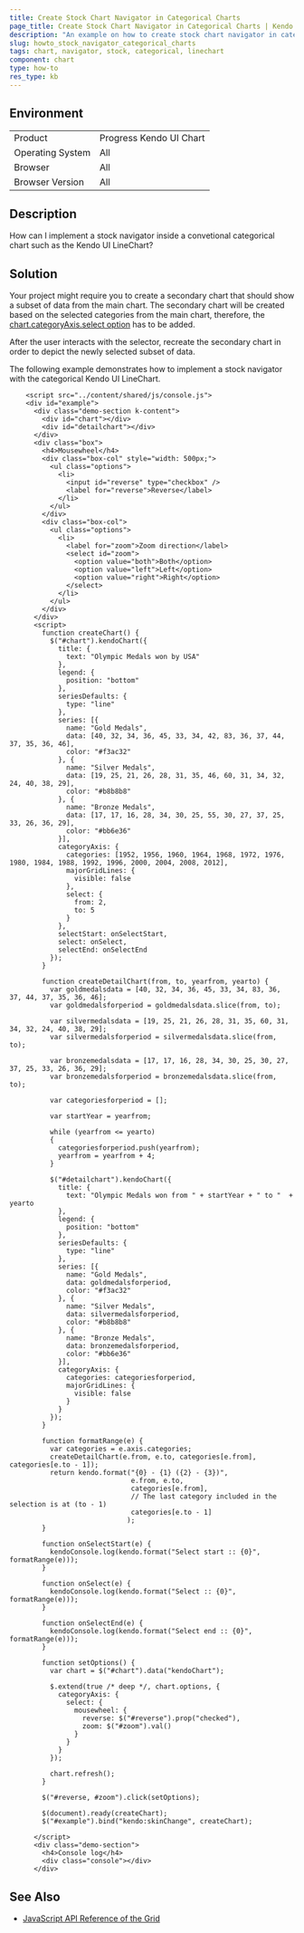 ```yaml
---
title: Create Stock Chart Navigator in Categorical Charts
page_title: Create Stock Chart Navigator in Categorical Charts | Kendo UI Chart for jQuery
description: "An example on how to create stock chart navigator in categorical charts in the Kendo UI Chart for jQuery."
slug: howto_stock_navigator_categorical_charts
tags: chart, navigator, stock, categorical, linechart
component: chart
type: how-to
res_type: kb
---
```


## Environment

<table>
 <tr>
  <td>Product</td>
  <td>Progress Kendo UI Chart</td>
 </tr>
 <tr>
  <td>Operating System</td>
  <td>All</td>
 </tr>
 <tr>
  <td>Browser</td>
  <td>All</td>
 </tr>
 <tr>
  <td>Browser Version</td>
  <td>All</td>
 </tr>
</table>

## Description

How can I implement a stock navigator inside a convetional categorical chart such as the Kendo UI LineChart?

## Solution

Your project might require you to create a secondary chart that should show a subset of data from the main chart. The secondary chart will be created based on the selected categories from the main chart, therefore, the [chart.categoryAxis.select option](https://docs.telerik.com/kendo-ui/api/javascript/dataviz/ui/chart/configuration/categoryaxis.select#categoryaxisselect) has to be added.

After the user interacts with the selector, recreate the secondary chart in order to depict the newly selected subset of data.

The following example demonstrates how to implement a stock navigator with the categorical Kendo UI LineChart.

```dojo
    <script src="../content/shared/js/console.js">
    <div id="example">
      <div class="demo-section k-content">
        <div id="chart"></div>
        <div id="detailchart"></div>
      </div>
      <div class="box">
        <h4>Mousewheel</h4>
        <div class="box-col" style="width: 500px;">
          <ul class="options">
            <li>
              <input id="reverse" type="checkbox" />
              <label for="reverse">Reverse</label>
            </li>
          </ul>
        </div>
        <div class="box-col">
          <ul class="options">
            <li>
              <label for="zoom">Zoom direction</label>
              <select id="zoom">
                <option value="both">Both</option>
                <option value="left">Left</option>
                <option value="right">Right</option>
              </select>
            </li>
          </ul>
        </div>
      </div>
      <script>
        function createChart() {
          $("#chart").kendoChart({
            title: {
              text: "Olympic Medals won by USA"
            },
            legend: {
              position: "bottom"
            },
            seriesDefaults: {
              type: "line"
            },
            series: [{
              name: "Gold Medals",
              data: [40, 32, 34, 36, 45, 33, 34, 42, 83, 36, 37, 44, 37, 35, 36, 46],
              color: "#f3ac32"
            }, {
              name: "Silver Medals",
              data: [19, 25, 21, 26, 28, 31, 35, 46, 60, 31, 34, 32, 24, 40, 38, 29],
              color: "#b8b8b8"
            }, {
              name: "Bronze Medals",
              data: [17, 17, 16, 28, 34, 30, 25, 55, 30, 27, 37, 25, 33, 26, 36, 29],
              color: "#bb6e36"
            }],
            categoryAxis: {
              categories: [1952, 1956, 1960, 1964, 1968, 1972, 1976, 1980, 1984, 1988, 1992, 1996, 2000, 2004, 2008, 2012],
              majorGridLines: {
                visible: false
              },
              select: {
                from: 2,
                to: 5
              }
            },
            selectStart: onSelectStart,
            select: onSelect,
            selectEnd: onSelectEnd
          });
        }

        function createDetailChart(from, to, yearfrom, yearto) {
          var goldmedalsdata = [40, 32, 34, 36, 45, 33, 34, 83, 36, 37, 44, 37, 35, 36, 46];
          var goldmedalsforperiod = goldmedalsdata.slice(from, to);

          var silvermedalsdata = [19, 25, 21, 26, 28, 31, 35, 60, 31, 34, 32, 24, 40, 38, 29];
          var silvermedalsforperiod = silvermedalsdata.slice(from, to);

          var bronzemedalsdata = [17, 17, 16, 28, 34, 30, 25, 30, 27, 37, 25, 33, 26, 36, 29];
          var bronzemedalsforperiod = bronzemedalsdata.slice(from, to);

          var categoriesforperiod = [];

          var startYear = yearfrom;

          while (yearfrom <= yearto)
          {
            categoriesforperiod.push(yearfrom);
            yearfrom = yearfrom + 4;
          }

          $("#detailchart").kendoChart({
            title: {
              text: "Olympic Medals won from " + startYear + " to "  + yearto
            },
            legend: {
              position: "bottom"
            },
            seriesDefaults: {
              type: "line"
            },
            series: [{
              name: "Gold Medals",
              data: goldmedalsforperiod,
              color: "#f3ac32"
            }, {
              name: "Silver Medals",
              data: silvermedalsforperiod,
              color: "#b8b8b8"
            }, {
              name: "Bronze Medals",
              data: bronzemedalsforperiod,
              color: "#bb6e36"
            }],
            categoryAxis: {
              categories: categoriesforperiod,
              majorGridLines: {
                visible: false
              }
            }
          });
        }

        function formatRange(e) {
          var categories = e.axis.categories;
          createDetailChart(e.from, e.to, categories[e.from], categories[e.to - 1]);
          return kendo.format("{0} - {1} ({2} - {3})",
                              e.from, e.to,
                              categories[e.from],
                              // The last category included in the selection is at (to - 1)
                              categories[e.to - 1]
                             );
        }

        function onSelectStart(e) {
          kendoConsole.log(kendo.format("Select start :: {0}", formatRange(e)));
        }

        function onSelect(e) {
          kendoConsole.log(kendo.format("Select :: {0}", formatRange(e)));
        }

        function onSelectEnd(e) {
          kendoConsole.log(kendo.format("Select end :: {0}", formatRange(e)));
        }

        function setOptions() {
          var chart = $("#chart").data("kendoChart");

          $.extend(true /* deep */, chart.options, {
            categoryAxis: {
              select: {
                mousewheel: {
                  reverse: $("#reverse").prop("checked"),
                  zoom: $("#zoom").val()
                }
              }
            }
          });

          chart.refresh();
        }

        $("#reverse, #zoom").click(setOptions);

        $(document).ready(createChart);
        $("#example").bind("kendo:skinChange", createChart);

      </script>
      <div class="demo-section">
        <h4>Console log</h4>
        <div class="console"></div>
      </div>
```

## See Also

* [JavaScript API Reference of the Grid](/api/javascript/dataviz/ui/chart)
